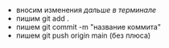 - вносим изменения
*дальше в терминале*
- пишим git add .
- пишем git commit -m "название коммита"
- пишем git push origin main    (без плюса)